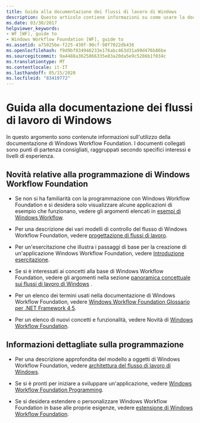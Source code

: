 ```yaml
---
title: Guida alla documentazione dei flussi di lavoro di Windows
description: Questo articolo contiene informazioni su come usare la documentazione di Windows Workflow Foundation, raggruppata in base a interessi e livelli di competenza.
ms.date: 03/30/2017
helpviewer_keywords:
- WF [WF], guide to
- Windows Workflow Foundation [WF], guide to
ms.assetid: a75025be-f225-430f-90cf-98f7022db436
ms.openlocfilehash: f9d9bf834946233e176abc463d31a99d476b86be
ms.sourcegitcommit: 9a4488a3625866335e83a20da5e9c5286b1f034c
ms.translationtype: MT
ms.contentlocale: it-IT
ms.lasthandoff: 05/15/2020
ms.locfileid: "83419772"
---
```

# <a name="guide-to-the-windows-workflow-documentation"></a>Guida alla documentazione dei flussi di lavoro di Windows
In questo argomento sono contenute informazioni sull'utilizzo della documentazione di Windows Workflow Foundation. I documenti collegati sono punti di partenza consigliati, raggruppati secondo specifici interessi e livelli di esperienza.  
  
## <a name="new-to-windows-workflow-foundation-programming"></a>Novità relative alla programmazione di Windows Workflow Foundation  
  
- Se non si ha familiarità con la programmazione con Windows Workflow Foundation e si desidera solo visualizzare alcune applicazioni di esempio che funzionano, vedere gli argomenti elencati in [esempi di Windows Workflow](./samples/index.md).  
  
- Per una descrizione dei vari modelli di controllo del flusso di Windows Workflow Foundation, vedere [progettazione di flussi di lavoro](designing-workflows.md).  
  
- Per un'esercitazione che illustra i passaggi di base per la creazione di un'applicazione Windows Workflow Foundation, vedere [Introduzione esercitazione](getting-started-tutorial.md).  
  
- Se si è interessati ai concetti alla base di Windows Workflow Foundation, vedere gli argomenti nella sezione [panoramica concettuale sui flussi di lavoro di Windows](conceptual-overview.md) .  
  
- Per un elenco dei termini usati nella documentazione di Windows Workflow Foundation, vedere [Windows Workflow Foundation Glossario per .NET Framework 4,5](glossary.md).  
  
- Per un elenco di nuovi concetti e funzionalità, vedere Novità di [Windows Workflow Foundation](whats-new.md).  
  
## <a name="programming-in-depth"></a>Informazioni dettagliate sulla programmazione  
  
- Per una descrizione approfondita del modello a oggetti di Windows Workflow Foundation, vedere [architettura del flusso di lavoro di Windows](architecture.md).  
  
- Se si è pronti per iniziare a sviluppare un'applicazione, vedere [Windows Workflow Foundation Programming](programming.md).  
  
- Se si desidera estendere o personalizzare Windows Workflow Foundation in base alle proprie esigenze, vedere [estensione di Windows Workflow Foundation](extend.md).
